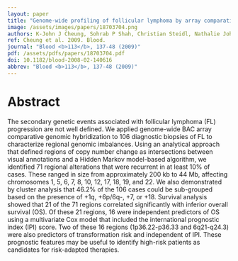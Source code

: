 ```yaml
---
layout: paper
title: "Genome-wide profiling of follicular lymphoma by array comparative genomic hybridization reveals prognostically significant DNA copy number imbalances."
image: /assets/images/papers/18703704.png
authors: K-John J Cheung, Sohrab P Shah, Christian Steidl, Nathalie Johnson, Thomas Relander, Adele Telenius, Betty Lai, Kevin P Murphy, Wan Lam, Abdulwahab J Al-Tourah, Joseph M Connors, Raymond T Ng, Randy D Gascoyne, Douglas E Horsman
ref: Cheung et al. 2009. Blood.
journal: "Blood <b>113</b>, 137-48 (2009)"
pdf: /assets/pdfs/papers/18703704.pdf
doi: 10.1182/blood-2008-02-140616
abbrev: "Blood <b>113</b>, 137-48 (2009)"
---
```


# Abstract

The secondary genetic events associated with follicular lymphoma (FL) progression are not well defined. We applied genome-wide BAC array comparative genomic hybridization to 106 diagnostic biopsies of FL to characterize regional genomic imbalances. Using an analytical approach that defined regions of copy number change as intersections between visual annotations and a Hidden Markov model-based algorithm, we identified 71 regional alterations that were recurrent in at least 10% of cases. These ranged in size from approximately 200 kb to 44 Mb, affecting chromosomes 1, 5, 6, 7, 8, 10, 12, 17, 18, 19, and 22. We also demonstrated by cluster analysis that 46.2% of the 106 cases could be sub-grouped based on the presence of +1q, +6p/6q-, +7, or +18. Survival analysis showed that 21 of the 71 regions correlated significantly with inferior overall survival (OS). Of these 21 regions, 16 were independent predictors of OS using a multivariate Cox model that included the international prognostic index (IPI) score. Two of these 16 regions (1p36.22-p36.33 and 6q21-q24.3) were also predictors of transformation risk and independent of IPI. These prognostic features may be useful to identify high-risk patients as candidates for risk-adapted therapies.

